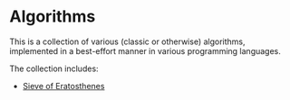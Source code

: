 Algorithms
==========

This is a collection of various (classic or otherwise) algorithms,
implemented in a best-effort manner in various programming languages.

The collection includes:

* [Sieve of Eratosthenes](sieve/index.md)

